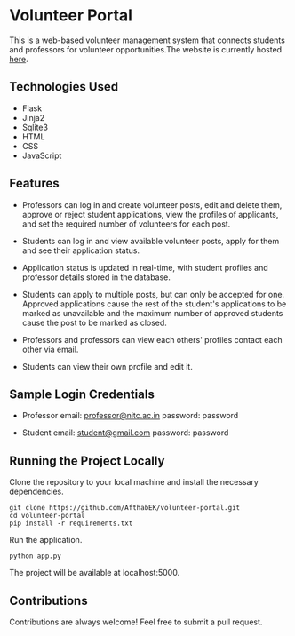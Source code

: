 # Volunteer Portal

This is a web-based volunteer management system that connects students and professors for volunteer opportunities.The website is currently hosted [here](http://afthabek.pythonanywhere.com/).

## Technologies Used

 - Flask
 - Jinja2
 - Sqlite3
 - HTML
 - CSS
 - JavaScript

## Features

- Professors can log in and create volunteer posts, edit and delete them, approve or reject student applications, view the profiles of applicants, and set the required number of volunteers for each post.
- Students can log in and view available volunteer posts, apply for them and see their application status.
- Application status is updated in real-time, with student profiles and professor details stored in the database.
 
- Students can apply to multiple posts, but can only be accepted for one. Approved applications cause the rest of the student's applications to be marked as unavailable and the maximum number of approved students cause the post to be marked as closed.
- Professors and professors can view each others' profiles contact each other via email.
- Students can view their own profile and edit it.

## Sample Login Credentials
- Professor email: professor@nitc.ac.in
	password: password

- Student email: student@gmail.com
	password: password

## Running the Project Locally

Clone the repository to your local machine and install the necessary dependencies.
    
    
    git clone https://github.com/AfthabEK/volunteer-portal.git
    cd volunteer-portal
    pip install -r requirements.txt
    
Run the application.
    
    
    python app.py
    
The project will be available at localhost:5000.

## Contributions
Contributions are always welcome! Feel free to submit a pull request.







